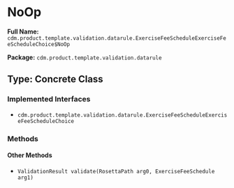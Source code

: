 # NoOp

**Full Name:** `cdm.product.template.validation.datarule.ExerciseFeeScheduleExerciseFeeScheduleChoice$NoOp`

**Package:** `cdm.product.template.validation.datarule`

## Type: Concrete Class

### Implemented Interfaces

- `cdm.product.template.validation.datarule.ExerciseFeeScheduleExerciseFeeScheduleChoice`

### Methods

#### Other Methods

- `ValidationResult validate(RosettaPath arg0, ExerciseFeeSchedule arg1)`

